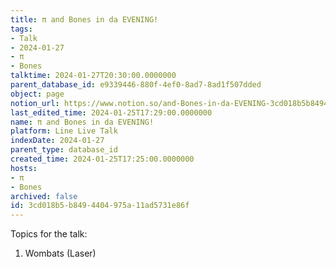 ```yaml
---
title: π and Bones in da EVENING!
tags:
- Talk
- 2024-01-27
- π
- Bones
talktime: 2024-01-27T20:30:00.0000000
parent_database_id: e9339446-880f-4ef0-8ad7-8ad1f507dded
object: page
notion_url: https://www.notion.so/and-Bones-in-da-EVENING-3cd018b5b8494404975a11ad5731e86f
last_edited_time: 2024-01-25T17:29:00.0000000
name: π and Bones in da EVENING!
platform: Line Live Talk
indexDate: 2024-01-27
parent_type: database_id
created_time: 2024-01-25T17:25:00.0000000
hosts:
- π
- Bones
archived: false
id: 3cd018b5-b849-4404-975a-11ad5731e86f
---
```


Topics for the talk:
1. Wombats (Laser)

























